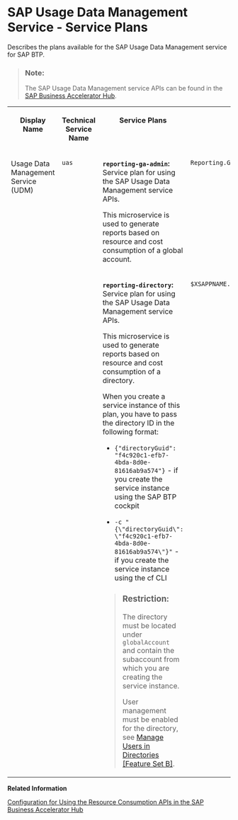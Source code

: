 <!-- loioc94c85ee026846f1843e3bc9abd111f1 -->

# SAP Usage Data Management Service - Service Plans

Describes the plans available for the SAP Usage Data Management service for SAP BTP.

> ### Note:  
> The SAP Usage Data Management service APIs can be found in the [SAP Business Accelerator Hub](https://api.sap.com/api/APIUasReportingService/overview).


<table>
<tr>
<th valign="top">

Display Name

</th>
<th valign="top">

Technical Service Name

</th>
<th valign="top">

Service Plans

</th>
<th valign="top">

Scopes

</th>
</tr>
<tr>
<td valign="top" rowspan="2">

Usage Data Management Service \(UDM\)

</td>
<td valign="top" rowspan="2">

`uas`

</td>
<td valign="top">

**`reporting-ga-admin`:** Service plan for using the SAP Usage Data Management service APIs.

This microservice is used to generate reports based on resource and cost consumption of a global account.

</td>
<td valign="top">

`Reporting.GA_Admin`

</td>
</tr>
<tr>
<td valign="top">

**`reporting-directory`:** Service plan for using the SAP Usage Data Management service APIs.

This microservice is used to generate reports based on resource and cost consumption of a directory.

When you create a service instance of this plan, you have to pass the directory ID in the following format:

-   `{"directoryGuid": "f4c920c1-efb7-4bda-8d0e-81616ab9a574"}` - if you create the service instance using the SAP BTP cockpit

-   `-c "{\"directoryGuid\": \"f4c920c1-efb7-4bda-8d0e-81616ab9a574\"}"` - if you create the service instance using the cf CLI


> ### Restriction:  
> The directory must be located under `globalAccount` and contain the subaccount from which you are creating the service instance.
> 
> User management must be enabled for the directory, see [Manage Users in Directories \[Feature Set B\]](manage-users-in-directories-feature-set-b-ff4d4a4.md).



</td>
<td valign="top">

`$XSAPPNAME.reporting.Directory_Admin`

</td>
</tr>
</table>

**Related Information**  


[Configuration for Using the Resource Consumption APIs in the SAP Business Accelerator Hub](configuration-for-using-the-resource-consumption-apis-in-the-sap-business-accelerator-h-4bfe9c7.md "The Resource Consumption APIs of the SAP Usage Data Management service for SAP BTP are protected with OAuth 2.0 Client Credentials grant type and in some cases, also the Password grant type.")


